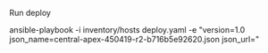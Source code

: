 Run deploy

ansible-playbook -i inventory/hosts deploy.yaml -e "version=1.0 json_name=central-apex-450419-r2-b716b5e92620.json json_url="

